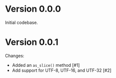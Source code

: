 # Version 0.0.0

Initial codebase.

# Version 0.0.1

Changes:
* Added an `as_slice()` method [#1]
* Add support for UTF-8, UTF-16, and UTF-32 [#2]

